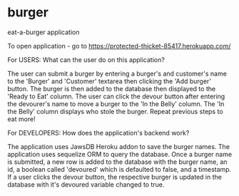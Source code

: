 # burger
eat-a-burger application

To open application - go to https://protected-thicket-85417.herokuapp.com/

For USERS: What can the user do on this application?

  The user can submit a burger by entering a burger's and customer's name to the 'Burger' and 'Customer' textarea then clicking the 'Add burger' button.
  The burger is then added to the database then displayed to the 'Ready to Eat' column.
  The user can click the devour button after entering the devourer's name to move a burger to the 'In the Belly' column.
  The 'In the Belly' column displays who stole the burger.
  Repeat previous steps to eat more!

For DEVELOPERS: How does the application's backend work?

  The application uses JawsDB Heroku addon to save the burger names.
  The application uses sequelize ORM to query the database.
  Once a burger name is submitted, a new row is added to the database with the burger name, an id, a boolean called 'devoured' which is defaulted to false, and a timestamp.
  If a user clicks the devour button, the respective burger is updated in the database with it's devoured variable changed to true.
